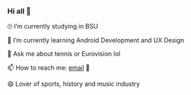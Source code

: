 ### Hi all 👋

🙄 I’m currently studying in BSU 

🌱 I’m currently learning Android Development and UX Design

💬 Ask me about tennis or Eurovision lol

📫 How to reach me: [email](mailto:aliaksei.matsveyenak@gmail.com) 📧

😄 Lover of sports, history and music industry
